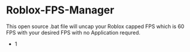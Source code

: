 # Roblox-FPS-Manager
This open source .bat file will uncap your Roblox capped FPS which is 60 FPS with your desired FPS with no Application requred.

- 1
